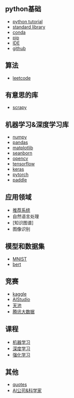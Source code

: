 ## python基础
- [python tutorial](./python)
- [standard library](./python-lib)
- [conda](./conda)
- [pip](./pip)
- [IDE](./IDE)
- [github](./github)
## 算法 
- [leetcode](./leetcode)
## 有意思的库 
 - [scrapy](./scrapy)


## 机器学习&深度学习库
- [numpy](./numpy)
- [pandas](./pandas)
- [matplotlib](./matplotlib)
- [seanborn](./seanborn)
- [opencv](./opencv)
- [tensorflow](./tensorflow)
- [keras](./keras)
- [pytorch](./pytorch)
- [paddle](./paddle)

## 应用领域
- [推荐系统](https://dl.acm.org/doi/pdf/10.1145/2988450.2988454)
- 自然语言处理
- [知识图谱]
- 图像识别

## 模型和数据集
- [MNIST](./mnist)
- [bert](./bert)

## 竞赛
- [kaggle](./kaggle)
- [AIStudio](./AIStudio)
- [天池](./tianch)
- [腾讯大数据](txbigdata)

## 课程
- [机器学习](./machine-learning)
- [深度学习](./deep-learning)
- [强化学习](./reinforcement-learning)

## 其他
- [quotes](quotes/quotes.md)
- [AI公司&科学家](./company&scientist)
